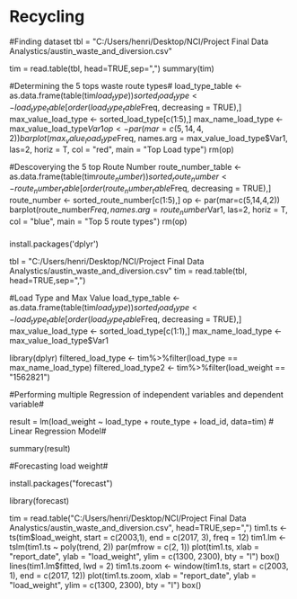 # Recycling

#Finding dataset
tbl =  "C:/Users/henri/Desktop/NCI/Project Final Data Analystics/austin_waste_and_diversion.csv"

tim = read.table(tbl, head=TRUE,sep=",")
summary(tim)


#Determining the 5 tops waste route types#
load_type_table <- as.data.frame(table(tim$load_type))
sorted_load_type <- load_type_table[order(load_type_table$Freq, decreasing = TRUE),]
max_value_load_type <- sorted_load_type[c(1:5),]
max_name_load_type <- max_value_load_type$Var1
op <- par(mar=c(5,14,4,2))
barplot(max_value_load_type$Freq, names.arg = max_value_load_type$Var1, las=2, horiz = T, col = "red", main = "Top Load type")
rm(op)


#Descoverying the 5 top Route Number
route_number_table <- as.data.frame(table(tim$route_number))
sorted_route_number <- route_number_table[order(route_number_table$Freq, decreasing = TRUE),]
route_number <- sorted_route_number[c(1:5),]
op <- par(mar=c(5,14,4,2))
barplot(route_number$Freq, names.arg = route_number$Var1, las=2, horiz = T, col = "blue", main = "Top 5 route types")
rm(op)



#####
install.packages('dplyr')

tbl =  "C:/Users/henri/Desktop/NCI/Project Final Data Analystics/austin_waste_and_diversion.csv"
tim = read.table(tbl, head=TRUE,sep=",")


#Load Type and Max Value
load_type_table <- as.data.frame(table(tim$load_type))
sorted_load_type <- load_type_table[order(load_type_table$Freq, decreasing = TRUE),]
max_value_load_type <- sorted_load_type[c(1:1),]
max_name_load_type <- max_value_load_type$Var1

library(dplyr)
filtered_load_type <- tim%>%filter(load_type == max_name_load_type)
filtered_load_type2 <- tim%>%filter(load_weight == "1562821")

#Performing multiple Regression of independent variables and dependent variable#

result = lm(load_weight ~ load_type + route_type + load_id,  data=tim) # Linear Regression Model#

summary(result)

#Forecasting load weight#


install.packages("forecast")

library(forecast)

tim = read.table("C:/Users/henri/Desktop/NCI/Project Final Data Analystics/austin_waste_and_diversion.csv", head=TRUE,sep=",")
tim1.ts <- ts(tim$load_weight, start = c(2003,1), end = c(2017, 3), freq = 12)
tim1.lm <- tslm(tim1.ts ~ poly(trend, 2))
par(mfrow = c(2, 1))
plot(tim1.ts, xlab = "report_date", ylab = "load_weight", ylim = c(1300, 2300), bty = "l")
box()
lines(tim1.lm$fitted, lwd = 2)
tim1.ts.zoom <- window(tim1.ts, start = c(2003, 1), end = c(2017, 12))
plot(tim1.ts.zoom, xlab = "report_date", ylab = "load_weight", ylim = c(1300, 2300), bty = "l")
box()


